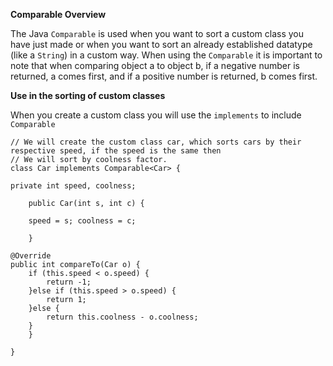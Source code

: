 **Comparable Overview**

The Java `Comparable` is used when you want to sort a custom class you have just made or when you want to sort an already established datatype (like a `String`) in a custom way. When using the `Comparable` it is important to note that when comparing object a to object b, if a negative number is returned, a comes first, and if a positive number is returned, b comes first.

**Use in the sorting of custom classes**

When you create a custom class you will use the `implements` to include `Comparable`

    // We will create the custom class car, which sorts cars by their respective speed, if the speed is the same then
    // We will sort by coolness factor.
    class Car implements Comparable<Car> {

	private int speed, coolness;
	
        public Car(int s, int c) {

        speed = s; coolness = c;

        }

	@Override
	public int compareTo(Car o) {
		if (this.speed < o.speed) {
			return -1;
		}else if (this.speed > o.speed) {
			return 1;
		}else {
			return this.coolness - o.coolness;
		}
    	}
	
    }